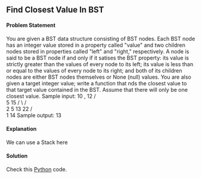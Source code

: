 ## Find Closest Value In BST

#### Problem Statement

You are given a BST data structure consisting of BST nodes. Each BST node has an integer value stored in a property called "value" and two children nodes stored
in properties called "left" and "right," respectively. A node is said to be a BST node if and only if it satises the BST property: its value is strictly greater than the
values of every node to its left; its value is less than or equal to the values of every node to its right; and both of its children nodes are either BST nodes
themselves or None (null) values. You are also given a target integer value; write a function that nds the closest value to that target value contained in the BST.
Assume that there will only be one closest value.
Sample input:
10 , 12
/ \
 5 15
/ \ / \
 2 5 13 22
/ \
 1 14
Sample output: 13

#### Explanation

We can use a Stack here

#### Solution

Check this [Python](../python/Find_Closest_Value_in_BST.py) code.
